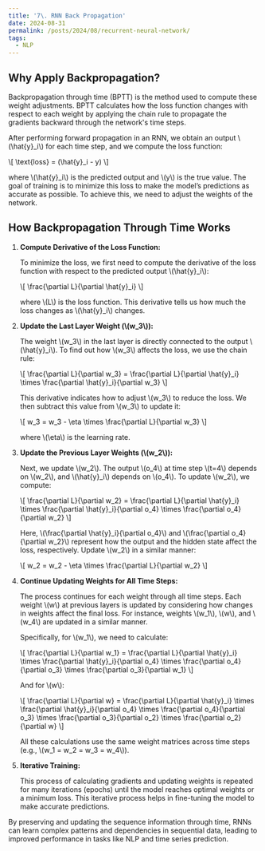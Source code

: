 ```yaml
---
title: '7\. RNN Back Propagation'
date: 2024-08-31
permalink: /posts/2024/08/recurrent-neural-network/
tags:
  - NLP
---
```


## Why Apply Backpropagation?

Backpropagation through time (BPTT) is the method used to compute these weight adjustments. BPTT calculates how the loss function changes with respect to each weight by applying the chain rule to propagate the gradients backward through the network's time steps.

After performing forward propagation in an RNN, we obtain an output \\(\hat{y}_i\\) for each time step, and we compute the loss function:

\\[ \text{loss} = (\hat{y}_i - y) \\]

where \\(\hat{y}_i\\) is the predicted output and \\(y\\) is the true value. The goal of training is to minimize this loss to make the model’s predictions as accurate as possible. To achieve this, we need to adjust the weights of the network.

## How Backpropagation Through Time Works

1. **Compute Derivative of the Loss Function:**

   To minimize the loss, we first need to compute the derivative of the loss function with respect to the predicted output \\(\hat{y}_i\\):

   \\[ \frac{\partial L}{\partial \hat{y}_i} \\]

   where \\(L\\) is the loss function. This derivative tells us how much the loss changes as \\(\hat{y}_i\\) changes.

2. **Update the Last Layer Weight (\\(w_3\\)):**

   The weight \\(w_3\\) in the last layer is directly connected to the output \\(\hat{y}_i\\). To find out how \\(w_3\\) affects the loss, we use the chain rule:

   \\[ \frac{\partial L}{\partial w_3} = \frac{\partial L}{\partial \hat{y}_i} \times \frac{\partial \hat{y}_i}{\partial w_3} \\]

   This derivative indicates how to adjust \\(w_3\\) to reduce the loss. We then subtract this value from \\(w_3\\) to update it:

   \\[ w_3 = w_3 - \eta \times \frac{\partial L}{\partial w_3} \\]

   where \\(\eta\\) is the learning rate.

3. **Update the Previous Layer Weights (\\(w_2\\)):**

   Next, we update \\(w_2\\). The output \\(o_4\\) at time step \\(t=4\\) depends on \\(w_2\\), and \\(\hat{y}_i\\) depends on \\(o_4\\). To update \\(w_2\\), we compute:

   \\[ \frac{\partial L}{\partial w_2} = \frac{\partial L}{\partial \hat{y}_i} \times \frac{\partial \hat{y}_i}{\partial o_4} \times \frac{\partial o_4}{\partial w_2} \\]

   Here, \\(\frac{\partial \hat{y}_i}{\partial o_4}\\) and \\(\frac{\partial o_4}{\\partial w_2}\\) represent how the output and the hidden state affect the loss, respectively. Update \\(w_2\\) in a similar manner:

   \\[ w_2 = w_2 - \eta \times \frac{\partial L}{\partial w_2} \\]

4. **Continue Updating Weights for All Time Steps:**

   The process continues for each weight through all time steps. Each weight \\(w\\) at previous layers is updated by considering how changes in weights affect the final loss. For instance, weights \\(w_1\\), \\(w\\), and \\(w_4\\) are updated in a similar manner.

   Specifically, for \\(w_1\\), we need to calculate:

   \\[ \frac{\partial L}{\partial w_1} = \frac{\partial L}{\partial \hat{y}_i} \times \frac{\partial \hat{y}_i}{\partial o_4} \times \frac{\partial o_4}{\partial o_3} \times \frac{\partial o_3}{\partial w_1} \\]

   And for \\(w\\):

   \\[ \frac{\partial L}{\partial w} = \frac{\partial L}{\partial \hat{y}_i} \times \frac{\partial \hat{y}_i}{\partial o_4} \times \frac{\partial o_4}{\partial o_3} \times \frac{\partial o_3}{\partial o_2} \times \frac{\partial o_2}{\partial w} \\]

   All these calculations use the same weight matrices across time steps (e.g., \\(w_1 = w_2 = w_3 = w_4\\)).

5. **Iterative Training:**

   This process of calculating gradients and updating weights is repeated for many iterations (epochs) until the model reaches optimal weights or a minimum loss. This iterative process helps in fine-tuning the model to make accurate predictions.

By preserving and updating the sequence information through time, RNNs can learn complex patterns and dependencies in sequential data, leading to improved performance in tasks like NLP and time series prediction.
